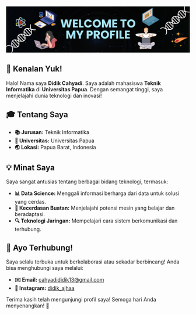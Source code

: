 ![Img 1](Gambar1.png)

## 🌟 Kenalan Yuk!

Halo! Nama saya **Didik Cahyadi**. Saya adalah mahasiswa **Teknik Informatika** di **Universitas Papua**. Dengan semangat tinggi, saya menjelajahi dunia teknologi dan inovasi!

## 🎓 Tentang Saya

- **📚 Jurusan:** Teknik Informatika
- **🏫 Universitas:** Universitas Papua
- **🌏 Lokasi:** Papua Barat, Indonesia

## 💡 Minat Saya

Saya sangat antusias tentang berbagai bidang teknologi, termasuk:

- **📊 Data Science:** Menggali informasi berharga dari data untuk solusi yang cerdas.
- **🤖 Kecerdasan Buatan:** Menjelajahi potensi mesin yang belajar dan beradaptasi.
- **🔍 Teknologi Jaringan:** Mempelajari cara sistem berkomunikasi dan terhubung.

## 🌈 Ayo Terhubung!

Saya selalu terbuka untuk berkolaborasi atau sekadar berbincang! Anda bisa menghubungi saya melalui:

- **✉️ Email:** [cahyadididik13@gmail.com](mailto:cahyadididik13@gmail.com)
- **📸 Instagram:** [didik_ajhaa](https://www.instagram.com/didik_ajhaa)

Terima kasih telah mengunjungi profil saya! Semoga hari Anda menyenangkan! 🌟
